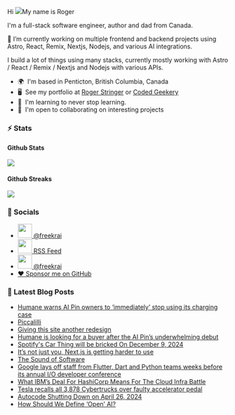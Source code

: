Hi ![](https://user-images.githubusercontent.com/18350557/176309783-0785949b-9127-417c-8b55-ab5a4333674e.gif)My name is Roger 

I'm a full-stack software engineer, author and dad from Canada.

🔭 I’m currently working on multiple frontend and backend projects using Astro, React, Remix, Nextjs, Nodejs, and various AI integrations. 

I build a lot of things using many stacks, currently mostly working with Astro / React / Remix / Nextjs and Nodejs with various APIs.  

* 🌍  I'm based in Penticton, British Columbia, Canada 
* 🖥️  See my portfolio at [Roger Stringer](https://rogerstringer.com) or [Coded Geekery](https://codedgeekery.com) 
* 🧠  I'm learning to never stop learning. 
* 🤝  I'm open to collaborating on interesting projects

### :zap: Stats

#### Github Stats
  
![](https://github-readme-stats-knowmad.vercel.app/api?username=freekrai&show_icons=true&count_private=true)
  
#### Github Streaks 
  
![](https://github-readme-streak-stats.herokuapp.com/?user=freekrai)

### :card_index: Socials  

- <a href="https://www.github.com/freekrai" target="_blank" rel="noreferrer"><img src="https://raw.githubusercontent.com/danielcranney/readme-generator/main/public/icons/socials/github.svg" width="32" height="32" /> @freekrai</a>
- <a href="https://rogerstringer.com/rss.xml" target="_blank" rel="noreferrer"><img src="https://raw.githubusercontent.com/danielcranney/readme-generator/main/public/icons/socials/rss.svg" width="32" height="32" /> RSS Feed</a>
- <a href="https://www.twitter.com/freekrai" target="_blank" rel="noreferrer"><img src="https://raw.githubusercontent.com/danielcranney/readme-generator/main/public/icons/socials/twitter.svg" width="32" height="32" /> @freekrai</a>
- <a href="https://github.com/sponsors/freekrai"> ❤️ Sponsor me on GitHub</a>

### :newspaper: Latest Blog Posts

<!-- BLOG-POST-LIST:START -->
- [Humane warns AI Pin owners to ‘immediately’ stop using its charging case](https://rogerstringer.com/blog/humane-ai-pin-battery-case-issue-warning)
- [Piccalilli](https://rogerstringer.com/blog/piccalilli)
- [Giving this site another redesign](https://rogerstringer.com/blog/giving-this-site-another-redesign)
- [Humane is looking for a buyer after the AI Pin’s underwhelming debut](https://rogerstringer.com/blog/humane-seeking-acquisition-rumor-ai-pin)
- [Spotify&#39;s Car Thing will be bricked On December 9, 2024](https://rogerstringer.com/blog/spotify-car-thing-discontinued)
- [It’s not just you, Next.js is getting harder to use](https://rogerstringer.com/blog/nextjs-challenges)
- [The Sound of Software](https://rogerstringer.com/blog/the-sound-of-software)
- [Google lays off staff from Flutter, Dart and Python teams weeks before its annual I/O developer conference](https://rogerstringer.com/blog/google-lays-off-staff-from-flutter-dart-python-weeks-before-its-developer-conference)
- [What IBM’s Deal For HashiCorp Means For The Cloud Infra Battle](https://rogerstringer.com/blog/what-ibms-deal-for-hashi-corp-means-for-the-cloud-infra-battle)
- [Tesla recalls all 3,878 Cybertrucks over faulty accelerator pedal](https://rogerstringer.com/blog/tesla-recall-cybertruck-faulty-accelerator-pedal)
- [Autocode Shutting Down on April 26, 2024](https://rogerstringer.com/blog/autocode-shutting-down)
- [How Should We Define ‘Open’ AI?](https://rogerstringer.com/blog/how-should-we-define-open-ai)
<!-- BLOG-POST-LIST:END -->

<!--
#### Top Languages 
![](https://github-readme-stats-knowmad.vercel.app/api/top-langs/?username=freekrai&hide=null&count_private=true)
![wakatime stats](https://github-readme-stats-knowmad.vercel.app/api/wakatime?username=datamcfly)


Here are some ideas to get you started:

- 🔭 I’m currently working on ...
- 🌱 I’m currently learning ...
- 👯 I’m looking to collaborate on ...
- 🤔 I’m looking for help with ...
- 💬 Ask me about ...
- 📫 How to reach me: ...
- 😄 Pronouns: ...
- ⚡ Fun fact: ...
-->
